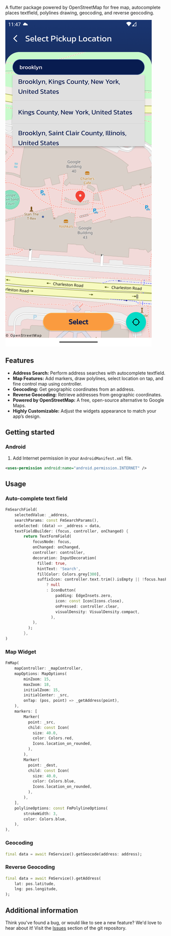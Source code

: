 A flutter package powered by OpenStreetMap for free map, autocomplete places textfield, polylines drawing, geocoding, and reverse geocoding.

![free_map screenshot](https://github.com/valueoutput-team/flutter_packages/blob/main/assets/images/free_map_1.png?raw=true)

## Features

- **Address Search:** Perform address searches with autocomplete textfield.
- **Map Features:** Add markers, draw polylines, select location on tap, and fine control map using controller.
- **Geocoding:** Get geographic coordinates from an address.
- **Reverse Geocoding:** Retrieve addresses from geographic coordinates.
- **Powered by OpenStreetMap:** A free, open-source alternative to Google Maps.
- **Highly Customizable:** Adjust the widgets appearance to match your app’s design.

## Getting started

### Android

1. Add Internet permission in your `AndroidManifest.xml` file.

```xml
<uses-permission android:name="android.permission.INTERNET" />
```

## Usage

### Auto-complete text field

```dart
FmSearchField(
    selectedValue: _address,
    searchParams: const FmSearchParams(),
    onSelected: (data) => _address = data,
    textFieldBuilder: (focus, controller, onChanged) {
        return TextFormField(
            focusNode: focus,
            onChanged: onChanged,
            controller: controller,
            decoration: InputDecoration(
              filled: true,
              hintText: 'Search',
              fillColor: Colors.grey[300],
              suffixIcon: controller.text.trim().isEmpty || !focus.hasFocus
                  ? null
                  : IconButton(
                      padding: EdgeInsets.zero,
                      icon: const Icon(Icons.close),
                      onPressed: controller.clear,
                      visualDensity: VisualDensity.compact,
                    ),
            ),
          );
        },
)
```

### Map Widget

```dart
FmMap(
    mapController: _mapController,
    mapOptions: MapOptions(
        minZoom: 15,
        maxZoom: 18,
        initialZoom: 15,
        initialCenter: _src,
        onTap: (pos, point) => _getAddress(point),
    ),
    markers: [
        Marker(
          point: _src,
          child: const Icon(
            size: 40.0,
            color: Colors.red,
            Icons.location_on_rounded,
          ),
        ),
        Marker(
          point: _dest,
          child: const Icon(
            size: 40.0,
            color: Colors.blue,
            Icons.location_on_rounded,
          ),
        ),
    ],
    polylineOptions: const FmPolylineOptions(
        strokeWidth: 3,
        color: Colors.blue,
    ),
),
```

### Geocoding

```dart
final data = await FmService().getGeocode(address: address);
```

### Reverse Geocoding

```dart
final data = await FmService().getAddress(
    lat: pos.latitude,
    lng: pos.longitude,
);
```

## Additional information

Think you've found a bug, or would like to see a new feature? We'd love to hear about it! Visit the [Issues](https://github.com/valueoutput-team/flutter_packages/issues) section of the git repository.

